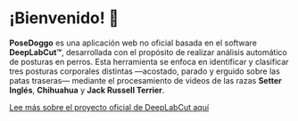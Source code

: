 # ¡Bienvenido! 👋

**PoseDoggo** es una aplicación web no oficial basada en el software **DeepLabCut™️**, desarrollada con el propósito de realizar análisis automático de posturas en perros. Esta herramienta se enfoca en identificar y clasificar tres posturas corporales distintas —acostado, parado y erguido sobre las patas traseras— mediante el procesamiento de videos de las razas **Setter Inglés**, **Chihuahua** y **Jack Russell Terrier**.

[Lee más sobre el proyecto oficial de DeepLabCut aquí](https://github.com/DeepLabCut/DeepLabCut)
